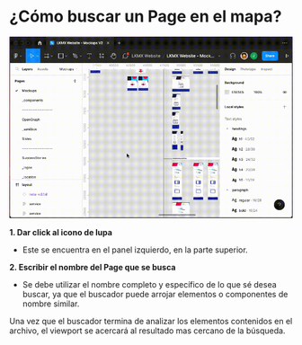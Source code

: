 # ¿Cómo buscar un Page en el mapa?


![¿Cómo buscar un Page en el mapa?](https://raw.githubusercontent.com/walter-lkmx/lkmx-design-knowledge/main/pages/img/try-4.gif)

**1. Dar click al icono de lupa**
- Este se encuentra en el panel izquierdo, en la parte superior.

**2. Escribir el nombre del Page que se busca**
- Se debe utilizar el nombre completo y específico de lo que sé desea buscar, ya que el buscador puede arrojar elementos o componentes de nombre similar.  

Una vez que el buscador termina de analizar los elementos contenidos en el archivo, el viewport se acercará al resultado mas cercano de la búsqueda.